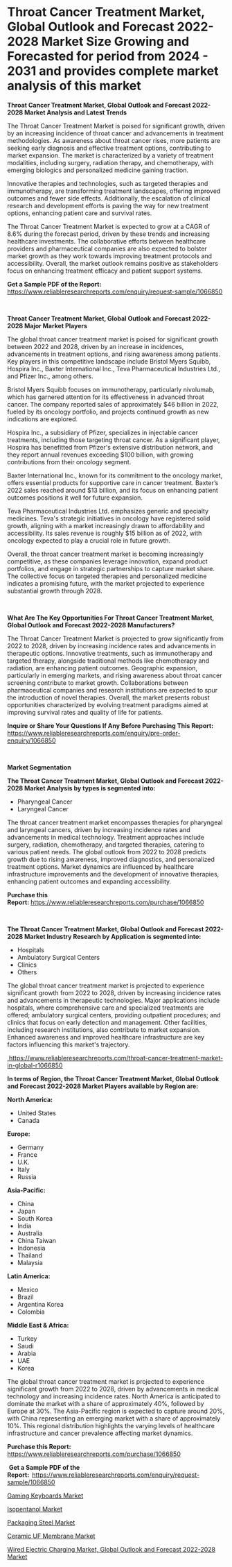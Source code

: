 <p><h1>Throat Cancer Treatment Market, Global Outlook and Forecast 2022-2028 Market Size Growing and Forecasted for period from 2024 - 2031 and provides complete market analysis of this market</h1></p><p><strong>Throat Cancer Treatment Market, Global Outlook and Forecast 2022-2028 Market Analysis and Latest Trends</strong></p>
<p><p>The Throat Cancer Treatment Market is poised for significant growth, driven by an increasing incidence of throat cancer and advancements in treatment methodologies. As awareness about throat cancer rises, more patients are seeking early diagnosis and effective treatment options, contributing to market expansion. The market is characterized by a variety of treatment modalities, including surgery, radiation therapy, and chemotherapy, with emerging biologics and personalized medicine gaining traction.</p><p>Innovative therapies and technologies, such as targeted therapies and immunotherapy, are transforming treatment landscapes, offering improved outcomes and fewer side effects. Additionally, the escalation of clinical research and development efforts is paving the way for new treatment options, enhancing patient care and survival rates. </p><p>The Throat Cancer Treatment Market is expected to grow at a CAGR of 8.6% during the forecast period, driven by these trends and increasing healthcare investments. The collaborative efforts between healthcare providers and pharmaceutical companies are also expected to bolster market growth as they work towards improving treatment protocols and accessibility. Overall, the market outlook remains positive as stakeholders focus on enhancing treatment efficacy and patient support systems.</p></p>
<p><strong>Get a Sample PDF of the Report:&nbsp;</strong> <a href="https://www.reliableresearchreports.com/enquiry/request-sample/1066850">https://www.reliableresearchreports.com/enquiry/request-sample/1066850</a></p>
<p>&nbsp;</p>
<p><strong>Throat Cancer Treatment Market, Global Outlook and Forecast 2022-2028 Major Market Players</strong></p>
<p><p>The global throat cancer treatment market is poised for significant growth between 2022 and 2028, driven by an increase in incidences, advancements in treatment options, and rising awareness among patients. Key players in this competitive landscape include Bristol Myers Squibb, Hospira Inc., Baxter International Inc., Teva Pharmaceutical Industries Ltd., and Pfizer Inc., among others.</p><p>Bristol Myers Squibb focuses on immunotherapy, particularly nivolumab, which has garnered attention for its effectiveness in advanced throat cancer. The company reported sales of approximately $46 billion in 2022, fueled by its oncology portfolio, and projects continued growth as new indications are explored.</p><p>Hospira Inc., a subsidiary of Pfizer, specializes in injectable cancer treatments, including those targeting throat cancer. As a significant player, Hospira has benefitted from Pfizer's extensive distribution network, and they report annual revenues exceeding $100 billion, with growing contributions from their oncology segment.</p><p>Baxter International Inc., known for its commitment to the oncology market, offers essential products for supportive care in cancer treatment. Baxter’s 2022 sales reached around $13 billion, and its focus on enhancing patient outcomes positions it well for future expansion.</p><p>Teva Pharmaceutical Industries Ltd. emphasizes generic and specialty medicines. Teva's strategic initiatives in oncology have registered solid growth, aligning with a market increasingly drawn to affordability and accessibility. Its sales revenue is roughly $15 billion as of 2022, with oncology expected to play a crucial role in future growth.</p><p>Overall, the throat cancer treatment market is becoming increasingly competitive, as these companies leverage innovation, expand product portfolios, and engage in strategic partnerships to capture market share. The collective focus on targeted therapies and personalized medicine indicates a promising future, with the market projected to experience substantial growth through 2028.</p></p>
<p>&nbsp;</p>
<p><strong>What Are The Key Opportunities For Throat Cancer Treatment Market, Global Outlook and Forecast 2022-2028 Manufacturers?</strong></p>
<p><p>The Throat Cancer Treatment Market is projected to grow significantly from 2022 to 2028, driven by increasing incidence rates and advancements in therapeutic options. Innovative treatments, such as immunotherapy and targeted therapy, alongside traditional methods like chemotherapy and radiation, are enhancing patient outcomes. Geographic expansion, particularly in emerging markets, and rising awareness about throat cancer screening contribute to market growth. Collaborations between pharmaceutical companies and research institutions are expected to spur the introduction of novel therapies. Overall, the market presents robust opportunities characterized by evolving treatment paradigms aimed at improving survival rates and quality of life for patients.</p></p>
<p><strong>Inquire or Share Your Questions If Any Before Purchasing This Report:</strong> <a href="https://www.reliableresearchreports.com/enquiry/pre-order-enquiry/1066850">https://www.reliableresearchreports.com/enquiry/pre-order-enquiry/1066850</a></p>
<p>&nbsp;</p>
<p><strong>Market Segmentation</strong></p>
<p><strong>The Throat Cancer Treatment Market, Global Outlook and Forecast 2022-2028 Market Analysis by types is segmented into:</strong></p>
<p><ul><li>Pharyngeal Cancer</li><li>Laryngeal Cancer</li></ul></p>
<p><p>The throat cancer treatment market encompasses therapies for pharyngeal and laryngeal cancers, driven by increasing incidence rates and advancements in medical technology. Treatment approaches include surgery, radiation, chemotherapy, and targeted therapies, catering to various patient needs. The global outlook from 2022 to 2028 predicts growth due to rising awareness, improved diagnostics, and personalized treatment options. Market dynamics are influenced by healthcare infrastructure improvements and the development of innovative therapies, enhancing patient outcomes and expanding accessibility.</p></p>
<p><strong>Purchase this Report:&nbsp;</strong><a href="https://www.reliableresearchreports.com/purchase/1066850">https://www.reliableresearchreports.com/purchase/1066850</a></p>
<p>&nbsp;</p>
<p><strong>The Throat Cancer Treatment Market, Global Outlook and Forecast 2022-2028 Market Industry Research by Application is segmented into:</strong></p>
<p><ul><li>Hospitals</li><li>Ambulatory Surgical Centers</li><li>Clinics</li><li>Others</li></ul></p>
<p><p>The global throat cancer treatment market is projected to experience significant growth from 2022 to 2028, driven by increasing incidence rates and advancements in therapeutic technologies. Major applications include hospitals, where comprehensive care and specialized treatments are offered; ambulatory surgical centers, providing outpatient procedures; and clinics that focus on early detection and management. Other facilities, including research institutions, also contribute to market expansion. Enhanced awareness and improved healthcare infrastructure are key factors influencing this market's trajectory.</p></p>
<p><a href="https://www.reliableresearchreports.com/throat-cancer-treatment-market-in-global-r1066850">&nbsp;https://www.reliableresearchreports.com/throat-cancer-treatment-market-in-global-r1066850</a></p>
<p><strong>In terms of Region, the Throat Cancer Treatment Market, Global Outlook and Forecast 2022-2028 Market Players available by Region are:</strong></p>
<p>
    <p> <strong> North America: </strong>
        <ul>
            <li>United States</li>
            <li>Canada</li>
        </ul>
        </p> 
    <p> <strong> Europe: </strong>
        <ul>
            <li>Germany</li>
            <li>France</li>
            <li>U.K.</li>
            <li>Italy</li>
            <li>Russia</li>
        </ul>
        </p> 
    <p> <strong> Asia-Pacific: </strong>
        <ul>
            <li>China</li>
            <li>Japan</li>
            <li>South Korea</li>
            <li>India</li>
            <li>Australia</li>
            <li>China Taiwan</li>
            <li>Indonesia</li>
            <li>Thailand</li>
            <li>Malaysia</li>
        </ul>
        </p> 
    <p> <strong> Latin America: </strong>
        <ul>
            <li>Mexico</li>
            <li>Brazil</li>
            <li>Argentina Korea</li>
            <li>Colombia</li>
        </ul>
        </p> 
    <p> <strong> Middle East & Africa: </strong>
        <ul>
            <li>Turkey</li>
            <li>Saudi</li>
            <li>Arabia</li>
            <li>UAE</li>
            <li>Korea</li>
        </ul>
    </p>
    </p>
<p><p>The global throat cancer treatment market is projected to experience significant growth from 2022 to 2028, driven by advancements in medical technology and increasing incidence rates. North America is anticipated to dominate the market with a share of approximately 40%, followed by Europe at 30%. The Asia-Pacific region is expected to capture around 20%, with China representing an emerging market with a share of approximately 10%. This regional distribution highlights the varying levels of healthcare infrastructure and cancer prevalence affecting market dynamics.</p></p>
<p><strong>Purchase this Report: </strong><a href="https://www.reliableresearchreports.com/purchase/1066850">https://www.reliableresearchreports.com/purchase/1066850</a></p>
<p>&nbsp;<strong>Get a Sample PDF of the Report:&nbsp;&nbsp;</strong><a href="https://www.reliableresearchreports.com/enquiry/request-sample/1066850">https://www.reliableresearchreports.com/enquiry/request-sample/1066850</a></p>
<p><strong></strong></p>
<p><p><a href="https://medium.com/@amanda.slater3544357/how-the-gaming-keyboards-market-will-be-evolved-1f16edfe618e">Gaming Keyboards Market</a></p><p><a href="https://issuu.com/reportprime-2/docs/isopentanol-market-size-2030.pptx_e875740e2808ae">Isopentanol Market</a></p><p><a href="https://medium.com/@codystark63/the-packaging-steel-market-prioritizes-cost-control-and-efficiency-enhancement-31e7f602874d">Packaging Steel Market</a></p><p><a href="https://issuu.com/reportprime-2/docs/ceramic-uf-membrane-market-size-203_b159275d290495">Ceramic UF Membrane Market</a></p><p><a href="https://github.com/ygfu6u/Market-Research-Report-List-1/blob/main/wired-electric-charging-market-global-outlook-and-forecast-2022-2028-market.md">Wired Electric Charging Market, Global Outlook and Forecast 2022-2028 Market</a></p></p>